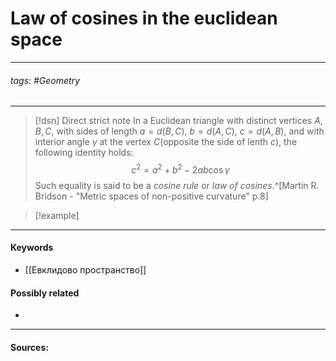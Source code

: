 # Law of cosines in the euclidean space
***
###### tags: #Geometry 
***
>[!dsn] Direct strict note
>In a Euclidean triangle with distinct vertices $A,B,C$, with sides of length $a=d(B,C)$, $b=d(A,C)$, $c=d(A,B)$, and with interior angle $\gamma$ at the vertex $C$(opposite the side of lenth $c$), the following identity holds:
>$$c^{2}=a^{2}+b^{2}-2ab\cos\gamma$$
>Such equality is said to be a *cosine rule* or *law of cosines*.^[Martin R. Bridson - "Metric spaces of non-positive curvature" p.8]

>[!example] 
>
***
#### Keywords
- [[Евклидово пространство]]
#### Possibly related
- 
***
#### Sources: